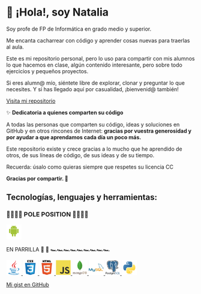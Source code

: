 
<body>
<div class="container">
    <h1>👋 ¡Hola!, soy Natalia</h1>
    <p>Soy profe de FP de Informática en grado medio y superior.</p>
    <p>Me encanta cacharrear con código y aprender cosas nuevas para traerlas al aula.</p>
    <p>
        Este es mi repositorio personal, pero lo uso para compartir con mis alumnos lo que hacemos en clase, 
        algún contenido interesante, pero sobre todo ejercicios y pequeños proyectos.
    </p>
    <p>
        Si eres alumn@ mío, siéntete libre de explorar, clonar y preguntar lo que necesites.
        Y si has llegado aquí por casualidad, ¡bienvenid@ también!
    </p>
    <p>
        <a href="https://github.com/nataliainformatica" target="_blank">Visita mi repositorio</a>
    </p>
    <p>✨ <strong>Dedicatoria a quienes comparten su código</strong>
    </p>
<p>
A todas las personas que comparten su código, ideas y soluciones en GitHub y en otros rincones de Internet:
<strong>gracias por vuestra generosidad y por ayudar a que aprendamos cada día un poco más.</strong>
</p>
<p>
Este repositorio existe y crece gracias a lo mucho que he aprendido de otros,
de sus líneas de código, de sus ideas y de su tiempo.
</p>
    <p>
Recuerda: úsalo como quieras siempre que respetes su licencia CC
</p>

<p>
<strong>Gracias por compartir. 🌱</strong>
</p>

</div>
</body>
</html>

<h2 ">Tecnologías, lenguajes y herramientas:</h2>
<h3 ">🏁✨🚗💨 POLE POSITION 💨🚗✨🏁</h3>
<p>
  <a href="https://developer.android.com" target="_blank" rel="noreferrer">
    <img src="https://raw.githubusercontent.com/devicons/devicon/master/icons/android/android-original-wordmark.svg" alt="android" width="40" height="40"/>
  </a>
</p>
<p>
  EN PARRILLA   🥈  🥉  🏎️🏎️🏎️🏎️🏎️🏎️🏎️🏎️🏎️  </p>

<p>
      <a href="https://www.java.com" target="_blank" rel="noreferrer">
    <img src="https://raw.githubusercontent.com/devicons/devicon/master/icons/java/java-original.svg" alt="java" width="40" height="40"/>
  </a>
  <a href="https://www.w3schools.com/css/" target="_blank" rel="noreferrer">
    <img src="https://raw.githubusercontent.com/devicons/devicon/master/icons/css3/css3-original-wordmark.svg" alt="css3" width="40" height="40"/>
  </a>
  <a href="https://www.w3.org/html/" target="_blank" rel="noreferrer">
    <img src="https://raw.githubusercontent.com/devicons/devicon/master/icons/html5/html5-original-wordmark.svg" alt="html5" width="40" height="40"/>
  </a>

  <a href="https://developer.mozilla.org/en-US/docs/Web/JavaScript" target="_blank" rel="noreferrer">
    <img src="https://raw.githubusercontent.com/devicons/devicon/master/icons/javascript/javascript-original.svg" alt="javascript" width="40" height="40"/>
  </a>
  <a href="https://www.mongodb.com/" target="_blank" rel="noreferrer">
    <img src="https://raw.githubusercontent.com/devicons/devicon/master/icons/mongodb/mongodb-original-wordmark.svg" alt="mongodb" width="40" height="40"/>
  </a>
  <a href="https://www.mysql.com/" target="_blank" rel="noreferrer">
    <img src="https://raw.githubusercontent.com/devicons/devicon/master/icons/mysql/mysql-original-wordmark.svg" alt="mysql" width="40" height="40"/>
  </a>
  <a href="https://www.postgresql.org" target="_blank" rel="noreferrer">
    <img src="https://raw.githubusercontent.com/devicons/devicon/master/icons/postgresql/postgresql-original-wordmark.svg" alt="postgresql" width="40" height="40"/>
  </a>
  <a href="https://www.python.org" target="_blank" rel="noreferrer">
    <img src="https://raw.githubusercontent.com/devicons/devicon/master/icons/python/python-original.svg" alt="python" width="40" height="40"/>
  </a>
</p>

[Mi gist en GitHub](https://gist.github.com/nataliainformatica/)


